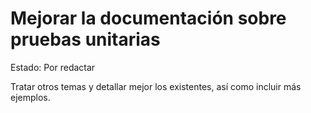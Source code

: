 # Mejorar la documentación sobre pruebas unitarias

Estado: Por redactar

Tratar otros temas y detallar mejor los existentes, así como incluir más ejemplos.